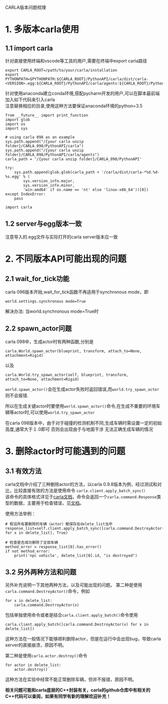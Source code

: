CARLA版本问题梳理

# 1. 多版本carla使用

## 1.1 import carla  

针对直接使用终端和vscode等工具的用户,需要在终端中export carla路径

```
export CARLA_ROOT=/path/to/your/carla/installation
export PYTHONPATH=$PYTHONPATH:${CARLA_ROOT}/PythonAPI/carla/dist/carla-<VERSION>.egg:${CARLA_ROOT}/PythonAPI/carla/agents:${CARLA_ROOT}/PythonAPI/carla
```

针对使用anaconda建立conda环境,搭配pycharm开发的用户,可以在脚本最前端加入如下代码来引入carla  
注意替换相应的目录,使用这种方法要保证anaconda环境的python=3.5 

```
from __future__ import print_function
import glob
import os
import sys

# using carla 098 as an example
sys.path.append("/{your carla unzip folder}/CARLA_098/PythonAPI/carla")
sys.path.append("/{your carla unzip folder}/CARLA_098/PythonAPI/carla/agents")
carla_path = '/{your carla unzip folder}/CARLA_098/PythonAPI'

try:
    sys.path.append(glob.glob(carla_path + '/carla/dist/carla-*%d.%d-%s.egg' % (
        sys.version_info.major,
        sys.version_info.minor,
        'win-amd64' if os.name == 'nt' else 'linux-x86_64'))[0])
except IndexError:
    pass

import carla

```
## 1.2 server与egg版本一致
注意导入的.egg文件与实际打开的carla server版本应一致

# 2. 不同版本API可能出现的问题 
## 2.1 wait_for_tick功能
carla 096版本开始,wait_for_tick函数不再适用于synchronous mode，即

    world.settings.synchronous mode=True  
    
解决办法: 当world.synchronous mode=True时

## 2.2 spawn_actor问题

carla 098中，生成actor时有两种函数,分别是

    carla.World.spawn_actor(blueprint, transform, attach_to=None, attachment=Rigid)
以及  

    carla.World.try_spawn_actor(self, blueprint, transform, attach_to=None, attachment=Rigid)

`world.spawn_actor()`会在生成actor失败时返回错误,而`world.try_spawn_actor`则不会报错.

所以在生成关键actor时要使用`world.spawn_actor()`命令,在生成不重要的环境车辆等actor时,可以使用`world.try_spawn_actor`

在carla 098版本中，由于对于碰撞的检测机制不同,生成车辆时需设置一定的初始高度,通常大于１.0即可
否则会出现由于与地面干涉 无法正确生成车辆的情况

# 3. 删除actor时可能遇到的问题
## 3.1 有效方法

carla文档中介绍了三种删除actor的方法，以carla 0.9.8版本为例，经过测试和对比，比较直接有效的方法是使用命令
`carla.client.apply_batch_sync(）`  
该命令的具体格式详见于[carla文档](https://carla.readthedocs.io/en/latest/python_api/#carlaclient)，命令会返回一个`carla.command.Response`类型的数据，主要用于检查错误，见[文档](https://carla.readthedocs.io/en/latest/python_api/#commandresponse)。  

使用方法举例：  
```
# 假设所有要删除的车辆（actor）都保存在delete_list当中
response_list=self.client.apply_batch_sync([carla.command.DestroyActor(x) for x in delete_list], True)

# 检查是否成功删除了全部车辆
method_error = response_list[0].has_error()
if not method_error:
    print('npc vehicle', delete_list[0].id, "is destroyed")

```
## 3.2 另外两种方法和问题
另外补充说明一下其他两种方法，以及可能出现的问题。
第二种是使用`carla.command.DestroyActor()`命令，例如  
```
for x in delete_list:
    carla.command.DestroyActor(x)
```  
包括单独使用命令或者是结合`carla.client.apply_batch()`命令使用
```
carla.client.apply_batch([carla.command.DestroyActor(x) for x in delete_list])
```  
这种方法在一般情况下能够顺利删除actor，但是在运行中会出现bug，导致carla server的直接崩溃，原因不明。

第二种是使用`carla.actor.destroy()`命令
```
for actor in delete_list:
    actor.destroy()
```
这种方法在实验中经常不能正常删除车辆，但并不报错，原因不明。

**相关问题可能和carla底层的C++封装有关，carla的github仓库中有相关的C++代码可以查阅，如果有同学有新的理解欢迎补充！**


